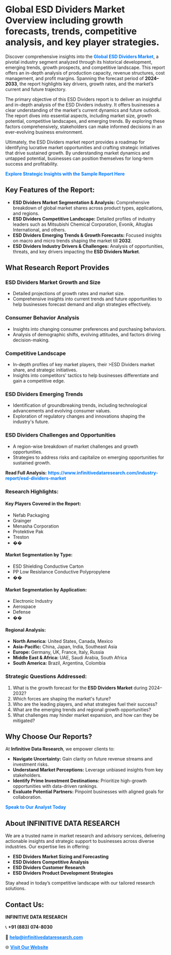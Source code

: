 <h1>Global ESD Dividers Market Overview including growth forecasts, trends, competitive analysis, and key player strategies.</h1>
<p>
Discover comprehensive insights into the 
<a href="https://www.infinitivedataresearch.com/industry-report/esd-dividers-market" rel="dofollow" style="color: #007BFF; text-decoration: none;"><strong>Global ESD Dividers Market</strong></a>, a pivotal industry segment analyzed through its historical development, emerging trends, growth prospects, and competitive landscape. This report offers an in-depth analysis of production capacity, revenue structures, cost management, and profit margins. Spanning the forecast period of <strong>2024–2033</strong>, the report highlights key drivers, growth rates, and the market’s current and future trajectory.
</p>
<p>
The primary objective of this ESD Dividers report is to deliver an insightful and in-depth analysis of the ESD Dividers industry. It offers businesses a clear understanding of the market's current dynamics and future outlook. The report dives into essential aspects, including market size, growth potential, competitive landscapes, and emerging trends. By exploring these factors comprehensively, stakeholders can make informed decisions in an ever-evolving business environment.
</p>
<p>
Ultimately, the ESD Dividers market report provides a roadmap for identifying lucrative market opportunities and crafting strategic initiatives that drive sustained growth. By understanding market dynamics and untapped potential, businesses can position themselves for long-term success and profitability.
</p>
<p>
<a href="https://www.infinitivedataresearch.com/request-sample/reportId=109052" style="color: #007BFF; text-decoration: none;"><strong>Explore Strategic Insights with the Sample Report Here</strong></a>
</p>

<h2>Key Features of the Report:</h2>
<ul>
<li><strong>ESD Dividers Market Segmentation & Analysis:</strong> Comprehensive breakdown of global market shares across product types, applications, and regions.</li>
<li><strong>ESD Dividers Competitive Landscape:</strong> Detailed profiles of industry leaders such as Mitsubishi Chemical Corporation, Evonik, Altuglas International, and others.</li>
<li><strong>ESD Dividers Emerging Trends & Growth Forecasts:</strong> Focused insights on macro and micro trends shaping the market till <strong>2032</strong>.</li>
<li><strong>ESD Dividers Industry Drivers & Challenges:</strong> Analysis of opportunities, threats, and key drivers impacting the <strong>ESD Dividers Market</strong>.</li>
</ul>

<h2>What Research Report Provides</h2>
<h3>ESD Dividers Market Growth and Size</h3>
<ul>
<li>Detailed projections of growth rates and market size.</li>
<li>Comprehensive insights into current trends and future opportunities to help businesses forecast demand and align strategies effectively.</li>
</ul>

<h3>Consumer Behavior Analysis</h3>
<ul>
<li>Insights into changing consumer preferences and purchasing behaviors.</li>
<li>Analysis of demographic shifts, evolving attitudes, and factors driving decision-making.</li>
</ul>

<h3>Competitive Landscape</h3>
<ul>
<li>In-depth profiles of key market players, their >ESD Dividers market share, and strategic initiatives.</li>
<li>Insights into competitors' tactics to help businesses differentiate and gain a competitive edge.</li>
</ul>

<h3>ESD Dividers Emerging Trends</h3>
<ul>
<li>Identification of groundbreaking trends, including technological advancements and evolving consumer values.</li>
<li>Exploration of regulatory changes and innovations shaping the industry's future.</li>
</ul>

<h3>ESD Dividers Challenges and Opportunities</h3>
<ul>
<li>A region-wise breakdown of market challenges and growth opportunities.</li>
<li>Strategies to address risks and capitalize on emerging opportunities for sustained growth.</li>
</ul>
<p><strong>Read Full Analysis:</strong> <a href="https://www.infinitivedataresearch.com/industry-report/esd-dividers-market" rel="dofollow" style="color: #007BFF; text-decoration: none;"><strong>https://www.infinitivedataresearch.com/industry-report/esd-dividers-market</strong></a></p>
<h3>Research Highlights:</h3>
<h4>Key Players Covered in the Report:</h4>
<ul><li>Nefab Packaging</li><li>Grainger</li><li>Menasha Corporation</li><li>Protektive Pak</li><li>Treston</li><li>��</li></ul>
<h4>Market Segmentation by Type:</h4>
<ul><li>ESD Shielding Conductive Carton</li><li>PP Low Resistance Conductive Polypropylene</li><li>��</li></ul>
<h4>Market Segmentation by Application:</h4>
<ul><li>Electronic Industry</li><li>Aerospace</li><li>Defense</li><li>��</li></ul>

<h4>Regional Analysis:</h4>
<ul>
<li><strong>North America:</strong> United States, Canada, Mexico</li>
<li><strong>Asia-Pacific:</strong> China, Japan, India, Southeast Asia</li>
<li><strong>Europe:</strong> Germany, UK, France, Italy, Russia</li>
<li><strong>Middle East & Africa:</strong> UAE, Saudi Arabia, South Africa</li>
<li><strong>South America:</strong> Brazil, Argentina, Colombia</li>
</ul>

<h3>Strategic Questions Addressed:</h3>
<ol>
<li>What is the growth forecast for the <strong>ESD Dividers Market</strong> during 2024–2032?</li>
<li>Which forces are shaping the market's future?</li>
<li>Who are the leading players, and what strategies fuel their success?</li>
<li>What are the emerging trends and regional growth opportunities?</li>
<li>What challenges may hinder market expansion, and how can they be mitigated?</li>
</ol>

<h2>Why Choose Our Reports?</h2>
<p>At <strong>Infinitive Data Research</strong>, we empower clients to:</p>
<ul>
<li><strong>Navigate Uncertainty:</strong> Gain clarity on future revenue streams and investment risks.</li>
<li><strong>Understand Market Perceptions:</strong> Leverage unbiased insights from key stakeholders.</li>
<li><strong>Identify Prime Investment Destinations:</strong> Prioritize high-growth opportunities with data-driven rankings.</li>
<li><strong>Evaluate Potential Partners:</strong> Pinpoint businesses with aligned goals for collaboration.</li>
</ul>
<p><a href="https://www.infinitivedataresearch.com/industry-report/esd-dividers-market" rel="dofollow" style="color: #007BFF; text-decoration: none;"><strong>Speak to Our Analyst Today</strong></a></p>

<h2>About INFINITIVE DATA RESEARCH</h2>
<p>We are a trusted name in market research and advisory services, delivering actionable insights and strategic support to businesses across diverse industries. Our expertise lies in offering:</p>
<ul>
<li><strong>ESD Dividers Market Sizing and Forecasting</strong></li>
<li><strong>ESD Dividers Competitive Analysis</strong></li>
<li><strong>ESD Dividers Customer Research</strong></li>
<li><strong>ESD Dividers Product Development Strategies</strong></li>
</ul>
<p>Stay ahead in today’s competitive landscape with our tailored research solutions.</p>

<h2>Contact Us:</h2>
<p><strong>INFINITIVE DATA RESEARCH</strong></p>
<p>📞 <strong>+91 (883) 074-8030</strong></p>
<p>📧 <strong><a href="mailto:help@infinitivedataresearch.com" style="color: #007BFF;">help@infinitivedataresearch.com</a></strong></p>
<p>🌐 <strong><a href="https://www.infinitivedataresearch.com" rel="dofollow" style="color: #007BFF;">Visit Our Website</a></strong></p>